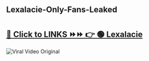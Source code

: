 
 ## Lexalacie-Only-Fans-Leaked

# <h2><a href="https://clipsfans.com/Lexalacie&ref=git">🔗 Click to LINKS ⏩⏩ 👉 🟢 Lexalacie </a></h2>

<a href="https://clipsfans.com/Lexalacie&ref=git" rel="nofollow" data-target="animated-image.originalLink"><img src="https://i.ibb.co.com/xMMVF88/686577567.gif" alt="Viral Video Original" style="max-width: 100%; display: inline-block;" data-target="animated-image.originalImage"></a>
